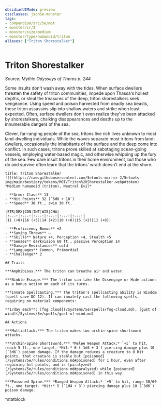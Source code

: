 ```yaml
---
obsidianUIMode: preview
cssclasses: json5e-monster
tags:
- compendium/src/5e/mot
- monster/cr/2
- monster/size/medium
- monster/type/humanoid/triton
aliases: ["Triton Shorestalker"]
---
```

# Triton Shorestalker
*Source: Mythic Odysseys of Theros p. 244*  

Some insults don't wash away with the tides. When surface dwellers threaten the safety of triton communities, impede upon Thassa's holiest depths, or steal the treasures of the deep, triton shorestalkers seek vengeance. Using speed and poison harvested from deadly sea beasts, these triton assassins slip into shallow waters and strike when least expected. Often, surface dwellers don't even realize they've been attacked by shorestalkers, chalking disappearances and deaths up to the innumerable dangers of the sea.

Clever, far-ranging people of the sea, tritons live rich lives unknown to most land-dwelling individuals. While the waves separate most tritons from land-dwellers, occasionally the inhabitants of the surface and the deep come into conflict. In such cases, tritons prove skilled at sabotaging ocean-going vessels, employing water-based magic, and otherwise whipping up the fury of the sea. Few dare insult tritons in their home environment, but those who do and survive often learn that the tritons' wrath doesn't end at the shore.

```ad-statblock
title: Triton Shorestalker
![](https://raw.githubusercontent.com/5etools-mirror-2/5etools-img/main/bestiary/tokens/MOT/Triton%20Shorestalker.webp#token)
*Medium humanoid (triton), Neutral Evil*

- **Armor Class** 13
- **Hit Points** 32 (`5d8 + 10`)
- **Speed** 30 ft., swim 30 ft.

|STR|DEX|CON|INT|WIS|CHA|
|:---:|:---:|:---:|:---:|:---:|:---:|
|11 (+0)|16 (+3)|14 (+2)|10 (+0)|15 (+2)|11 (+0)|

- **Proficiency Bonus** +2
- **Saving Throws** ⏤
- **Skills** Nature +4, Perception +4, Stealth +5
- **Senses** darkvision 60 ft., passive Perception 14
- **Damage Resistances** cold
- **Languages** Common, Primordial
- **Challenge** 2

## Traits

***Amphibious.*** The triton can breathe air and water.

***Nimble Escape.*** The triton can take the Disengage or Hide actions as a bonus action on each of its turns.

***Innate Spellcasting.*** The triton's spellcasting ability is Wisdom (spell save DC 12). It can innately cast the following spells, requiring no material components:

**1/day each**: [fog cloud](/Systems/5e/spells/fog-cloud.md), [gust of wind](/Systems/5e/spells/gust-of-wind.md)

## Actions

***Multiattack.*** The triton makes two urchin-spine shortsword attacks.

***Urchin-Spine Shortsword.*** *Melee Weapon Attack:* `+5` to hit, reach 5 ft., one target. *Hit:* 6 (`1d6 + 3`) piercing damage plus 10 (`3d6`) poison damage. If the damage reduces a creature to 0 hit points, that creature is stable but [poisoned](/Systems/5e/rules/conditions.md#poisoned) for 1 hour, even after regaining hit points, and is [paralyzed](/Systems/5e/rules/conditions.md#paralyzed) while [poisoned](/Systems/5e/rules/conditions.md#poisoned) in this way.

***Poisoned Spine.*** *Ranged Weapon Attack:* `+5` to hit, range 30/60 ft., one target. *Hit:* 5 (`1d4 + 3`) piercing damage plus 10 (`3d6`) poison damage.
```
^statblock
